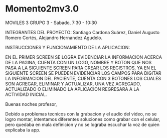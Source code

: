 # Momento2mv3.0

MOVILES 3 GRUPO 3 - Sabado, 7:30 - 10:30

INTEGRANTES DEL PROYECTO:
Santiago Cardona Suárez,
Daniel Augusto Romero Cortés,
Alejandro Hernandez Agudelo.

INSTRUCCIONES Y FUNCIONAMIENTO DE LA APLICACION:

EN EL PRIMER SCREEN SE LOGRA EVIDENCIAR LA INFORMACION ACERCA DE LA PAGINA, CUENTA CON UN LOGO, NOMBRE Y BOTON QUE NOS PASA A LA SIGUIENTE SCREEN PARA CREAR LOS REGISTROS,
YA EN EL SIGUIENTE SCREEN SE PUEDEN EVIDENCIAR LOS CAMPOS PARA DIGITAR LA INFORMACION DEL PACIENTE, CUENTA CON 3 BOTONES LOS CUALES SON AGREGAR, ELIMINAR Y ACTUALIZAR,
UNA VEZ AGREGADO, ACTUALIZADO O ELIMINADO LA APLICACION REGRESARA A LA ACTIVIDAD INICIAL.

Buenas noches profesor,

Debido a problemas tecnicos con la grabacion y el audio del video, no se logro montar, intentamos diferentes soluciones como grabar con el celular,
pero quedaba en mala definicion y no se lograba escuchar la voz de quien explicaba la app.

